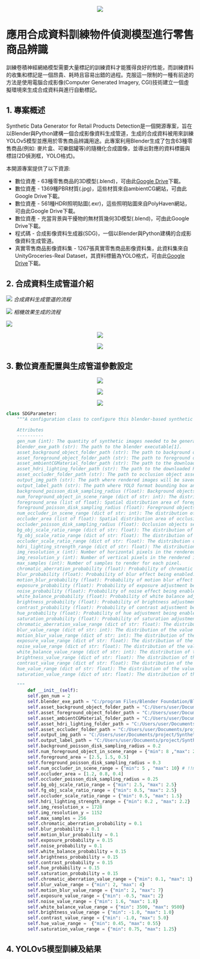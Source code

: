 <p align="center">
<img src="docs/images/retail_top.png">
</p>

# 應用合成資料訓練物件偵測模型進行零售商品辨識 

訓練卷積神經網絡模型需要大量標記的訓練資料才能獲得良好的性能，而訓練資料的收集和標記是一個昂貴、耗時且容易出錯的過程。克服這一限制的一種有前途的方法是使用電腦合成影像(Computer Generated Imagery, CGI)技術建立一個虛擬環境來生成合成資料與進行自動標記。

## **1. 專案概述** 

Synthetic Data Generator for Retail Products Detection是一個開源專案，旨在以Blender與Python建構一個合成影像資料生成管道，生成的合成資料被用來訓練YOLOv5模型並應用於零售商品辨識用途。此專案利用Blender生成了包含63種零售商品(例如: 麥片盒、可樂鋁罐等)的隨機化合成圖像，並導出對應的資料標籤與標註(2D偵測框，YOLO格式)。

本開源專案提供了以下資源:
* 數位資產 - 63種零售商品的3D模型(.blend)，可由此[Google Drive]()下載。
* 數位資產 - 1369種PBR材質(.jpg)，這些材質來自ambientCG網站，可由此Google Drive下載。
* 數位資產 - 561種HDRI照明貼圖(.exr)，這些照明貼圖來自PolyHaven網站，可由此Google Drive下載。
* 數位資產 - 充當背景與干擾物的無材質幾何3D模型(.blend)，可由此Google Drive下載。
* 程式碼 - 合成影像資料生成器(SDG)，一個以Blender與Python建構的合成影像資料生成管道。
* 真實零售商品影像資料集 - 1267張真實零售商品影像資料集，此資料集來自UnityGroceries-Real Dataset，其資料標籤為YOLO格式，可由此[Google Drive](https://drive.google.com/file/d/1RPFCBf4z7A4NkskV6Jn1MYwirZqf_qtR/view?usp=sharing)下載。


## **2. 合成資料生成管道介紹**

![](docs/images/SDG_flow.png)
*合成資料生成管道的流程*

![](docs/images/camera_effect.png) 
*相機效果生成的流程*

![](docs/images/retail_render_scene.png)

<p align="center">
<img  src="docs/images/retail_generate_flow.gif">
</p>

<p align="center">
<img  src="docs/images/retail_synth_examples.png">
</p>

## **3. 數位資產配置與生成管道參數設定** 

<p align="center">
<img  src="docs/images/retail_model_63.png">
</p>

<p align="center">
<img  src="docs/images/HDRI.png">
</p>

<p align="center">
<img  src="docs/images/ambientCG.png">
</p>

```python
class SDGParameter:
    """A configuration class to configure this blender-based synthetic data generator pipeline.

    Attributes
    ----------
    gen_num (int): The quantity of synthetic images needed to be generated.
    blender_exe_path (str): The path to the blender executable[1].
    asset_background_object_folder_path (str): The path to background object assets.
    asset_foreground_object_folder_path (str): The path to foreground object assets.
    asset_ambientCGMaterial_folder_path (str): The path to the downloaded ambientCG PBR materials.
    asset_hdri_lighting_folder_path (str): The path to the downloaded Poly Haven HDRIs.
    asset_occluder_folder_path (str): The path to occlusion object assets.
    output_img_path (str): The path where rendered images will be saved.
    output_label_path (str): The path where YOLO format bounding box annotations will be saved.
    background_poisson_disk_sampling_radius (float): Background objects separation distance.
    num_foreground_object_in_scene_range (dict of str: int): The distribution of the number of retail items within the blender scene.
    foreground_area (list of float): Spatial distribution area of foreground objects.
    foreground_poisson_disk_sampling_radius (float): Foreground objects separation distance.
    num_occluder_in_scene_range (dict of str: int): The distribution of the number of occlusion objects within the blender scene.
    occluder_area (list of float): Spatial distribution area of occlusion objects.
    occluder_poisson_disk_sampling_radius (float): Occlusion objects separation distance.
    bg_obj_scale_ratio_range (dict of str: float): The distribution of the scale ratio of background objects within the blender scene.
    fg_obj_scale_ratio_range (dict of str: float): The distribution of the scale ratio of foreground objects within the blender scene.
    occluder_scale_ratio_range (dict of str: float): The distribution of the scale ratio of occluder objects within the blender scene.
    hdri_lighting_strength_range (dict of str: float): The distribution of the strength factor for the intensity of the HDRI scene light.
    img_resolution_x (int): Number of horizontal pixels in the rendered image.
    img_resolution_y (int): Number of vertical pixels in the rendered image.
    max_samples (int): Number of samples to render for each pixel.
    chromatic_aberration_probability (float): Probability of chromatic aberration effect being enabled.
    blur_probability (float): Probability of blur effect being enabled.
    motion_blur_probability (float): Probability of motion blur effect being enabled.
    exposure_probability (float): Probability of exposure adjustment being enabled.
    noise_probability (float): Probability of noise effect being enabled.
    white_balance_probability (float): Probability of white balance adjustment being enabled.
    brightness_probability (float): Probability of brightness adjustment being enabled.
    contrast_probability (float): Probability of contrast adjustment being enabled.
    hue_probability (float): Probability of hue adjustment being enabled.
    saturation_probability (float): Probability of saturation adjustment being enabled.
    chromatic_aberration_value_range (dict of str: float): The distribution of the value of Lens Distortion nodes input-Dispersion, which simulates chromatic aberration.
    blur_value_range (dict of str: int): The distribution of the value of Blur nodes input-Size, which controls the blur radius values.
    motion_blur_value_range (dict of str: int): The distribution of the value of Vector Blur nodes input-Speed, which controls the direction of motion.
    exposure_value_range (dict of str: float): The distribution of the value of Exposure nodes input-Exposure, which controls the scalar factor to adjust the exposure.
    noise_value_range (dict of str: float): The distribution of the value of brightness of the noise texture.
    white_balance_value_range (dict of str: int): The distribution of the value of WhiteBalanceNode input-ColorTemperature, which adjust the color temperature.
    brightness_value_range (dict of str: float): The distribution of the value of Bright/Contrast nodes input-Bright, which adjust the brightness.
    contrast_value_range (dict of str: float): The distribution of the value of Bright/Contrast nodes input-Contrast, which adjust the contrast.
    hue_value_range (dict of str: float): The distribution of the value of Hue Saturation Value nodes input-Hue, which adjust the hue.
    saturation_value_range (dict of str: float): The distribution of the value of Hue Saturation Value nodes input-Saturation, which adjust the saturation.

    """
        def __init__(self):
        self.gen_num = 2
        self.blender_exe_path = "C:/program Files/Blender Foundation/Blender 3.3/blender"
        self.asset_background_object_folder_path = "C:/Users/user/Documents/project/Synthetic-Data-Generator-for-Retail-Products-Detection/Assets/background_object"
        self.asset_foreground_object_folder_path = "C:/Users/user/Documents/project/Synthetic-Data-Generator-for-Retail-Products-Detection/Assets/foreground_object"
        self.asset_ambientCGMaterial_folder_path = "C:/Users/user/Documents/project/Synthetic-Data-Generator-for-Retail-Products-Detection/Assets/texture"
        self.asset_hdri_lighting_folder_path = "C:/Users/user/Documents/project/Synthetic-Data-Generator-for-Retail-Products-Detection/Assets/HDRI"
        self.asset_occluder_folder_path = "C:/Users/user/Documents/project/Synthetic-Data-Generator-for-Retail-Products-Detection/Assets/occluder"
        self.output_img_path = "C:/Users/user/Documents/project/Synthetic-Data-Generator-for-Retail-Products-Detection/gen_data/images"
        self.output_label_path = "C:/Users/user/Documents/project/Synthetic-Data-Generator-for-Retail-Products-Detection/gen_data/labels"
        self.background_poisson_disk_sampling_radius = 0.2
        self.num_foreground_object_in_scene_range = {"min": 8 ,"max": 20}
        self.foreground_area = [2.5, 1.5, 0.5]
        self.foreground_poisson_disk_sampling_radius = 0.3
        self.num_occluder_in_scene_range = {"min": 5 , "max": 10} # !!maximum : 20
        self.occluder_area = [1.2, 0.8, 0.4]
        self.occluder_poisson_disk_sampling_radius = 0.25
        self.bg_obj_scale_ratio_range = {"min": 2.5, "max": 2.5}
        self.fg_obj_scale_ratio_range = {"min": 0.5, "max": 2.5}
        self.occluder_scale_ratio_range = {"min": 0.5, "max": 1.5}
        self.hdri_lighting_strength_range = {"min": 0.2 , "max": 2.2}
        self.img_resolution_x = 1728
        self.img_resolution_y = 1152
        self.max_samples = 256
        self.chromatic_aberration_probability = 0.1
        self.blur_probability = 0.1
        self.motion_blur_probability = 0.1
        self.exposure_probability = 0.15
        self.noise_probability = 0.1
        self.white_balance_probability = 0.15
        self.brightness_probability = 0.15
        self.contrast_probability = 0.15
        self.hue_probability = 0.15
        self.saturation_probability = 0.15
        self.chromatic_aberration_value_range = {"min": 0.1, "max": 1}
        self.blur_value_range = {"min": 2, "max": 4}
        self.motion_blur_value_range = {"min": 2, "max": 7}
        self.exposure_value_range = {"min": -0.5, "max": 2}
        self.noise_value_range = {"min": 1.6, "max": 1.8}
        self.white_balance_value_range = {"min": 3500, "max": 9500}
        self.brightness_value_range = {"min": -1.0, "max": 1.0}
        self.contrast_value_range = {"min": -1.0, "max": 5.0}
        self.hue_value_range =  {"min": 0.45, "max": 0.55}
        self.saturation_value_range = {"min": 0.75, "max": 1.25}

```
## **4. YOLOv5模型訓練及結果** 

